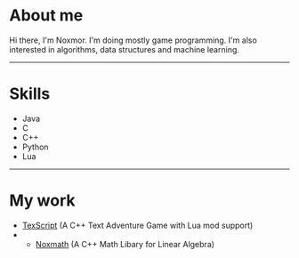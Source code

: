 # About me
Hi there, I'm Noxmor. I'm doing mostly game programming. I'm also interested in algorithms, data structures and machine learning.

***

# Skills
* Java
* C
* C++
* Python
* Lua

***

# My work
* [TexScript](https://github.com/Noxmor/TexScript) (A C++ Text Adventure Game with Lua mod support)
* * [Noxmath](https://github.com/Noxmor/Noxmath) (A C++ Math Libary for Linear Algebra)
